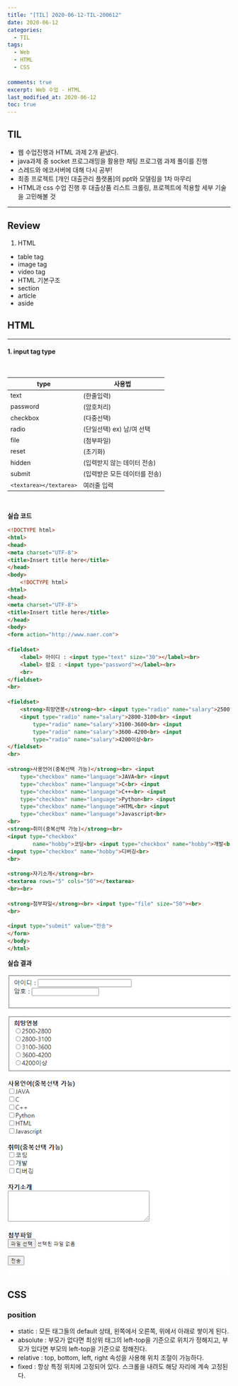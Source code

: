 ```yaml
---
title: "[TIL] 2020-06-12-TIL-200612"
date: 2020-06-12
categories:
  - TIL
tags:
  - Web
  - HTML
  - CSS

comments: true
excerpt: Web 수업 - HTML
last_modified_at: 2020-06-12
toc: true
---
```


## TIL

- 웹 수업진행과 HTML 과제 2개 끝냈다. 
- java과제 중 socket 프로그래밍을 활용한 채팅 프로그램 과제 풀이를 진행
- 스레드와 에코서버에 대해 다시 공부!
- 최종 프로젝트 [개인 대출관리 플랫폼]의 ppt와 모델링을 1차 마무리
- HTML과 css 수업 진행 후 대출상품 리스트 크롤링, 프로젝트에 적용할 세부 기술을 고민해볼 것

-----------------------------------------------------------

## Review
1) HTML
- table tag
- image tag 
- video tag
- HTML 기본구조
- section
- article
- aside


## HTML
----------------------------------------------------

#### 1. input tag type

<br/>

| type	|	사용법			|
|-------|-------------------|
| text  |	(한줄입력)		|
| password | 	(암호처리)		|  
| checkbox | 	(다중선택)		|
| radio | 		(단일선택)	ex) 남/여 선택	|	
| file |		(첨부파일)		|
| reset | 		(초기화)		|
| hidden |		(입력받지 않는 데이터 전송)		|
| submit |		(입력받은 모든 데이터를 전송)		|
| `<textarea></textarea>`	 | 여러줄 입력		|

<br/>


**실습 코드**

```html
<!DOCTYPE html>
<html>
<head>
<meta charset="UTF-8">
<title>Insert title here</title>
</head>
<body>
	<!DOCTYPE html>
<html>
<head>
<meta charset="UTF-8">
<title>Insert title here</title>
</head>
<body>
<form action="http://www.naer.com">

<fieldset>
	<label> 아이디 : <input type="text" size="30"></label><br>
	<label> 암호 : <input type="password"></label><br>
	<br>
</fieldset>
<br>

<fieldset>
	<strong>희망연봉</strong><br> <input type="radio" name="salary">2500-2800<br>
	<input type="radio" name="salary">2800-3100<br> <input
		type="radio" name="salary">3100-3600<br> <input
		type="radio" name="salary">3600-4200<br> <input
		type="radio" name="salary">4200이상<br>
</fieldset>
<br> 

<strong>사용언어(중복선택 가능)</strong><br> <input
	type="checkbox" name="language">JAVA<br> <input
	type="checkbox" name="language">C<br> <input
	type="checkbox" name="language">C++<br> <input
	type="checkbox" name="language">Python<br> <input
	type="checkbox" name="language">HTML<br> <input
	type="checkbox" name="language">Javascript<br>
<br> 
<strong>취미(중복선택 가능)</strong><br> 
<input type="checkbox"
		name="hobby">코딩<br> <input type="checkbox" name="hobby">개발<br>
<input type="checkbox" name="hobby">디버깅<br>
<br> 

<strong>자기소개</strong><br>
<textarea rows="5" cols="50"></textarea>
<br><br> 

<strong>첨부파일</strong><br> <input type="file" size="50"><br>
<br> 

<input type="submit" value="전송">
</form>
</body>
</html>
```

**실습 결과**

![html](\assets\images\web\html03.png)





## CSS

### position

- static : 모든 태그들의 default 상태, 왼쪽에서 오른쪽, 위에서 아래로 쌓이게 된다.
- absolute : 부모가 없다면 최상위 태그의 left-top을 기준으로 위치가 정해지고, 부모가 있다면 부모의 left-top을 기준으로 정해진다.
- relative : top, bottom, left, right 속성을 사용해 위치 조절이 가능하다. 
- fixed : 항상 특정 위치에 고정되어 있다. 스크롤을 내려도 해당 자리에 계속 고정된다.


